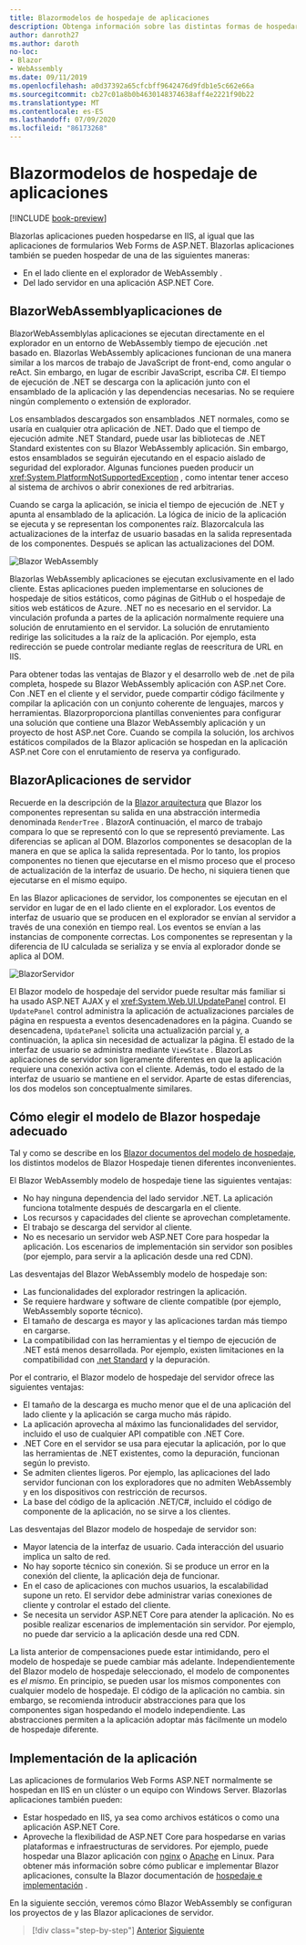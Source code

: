 ```yaml
---
title: Blazormodelos de hospedaje de aplicaciones
description: Obtenga información sobre las distintas formas de hospedar una Blazor aplicación, incluida en el explorador en WebAssembly o en el servidor.
author: danroth27
ms.author: daroth
no-loc:
- Blazor
- WebAssembly
ms.date: 09/11/2019
ms.openlocfilehash: a0d37392a65cfcbff9642476d9fdb1e5c662e66a
ms.sourcegitcommit: cb27c01a8b0b4630148374638aff4e2221f90b22
ms.translationtype: MT
ms.contentlocale: es-ES
ms.lasthandoff: 07/09/2020
ms.locfileid: "86173268"
---
```

# <a name="blazor-app-hosting-models"></a>Blazormodelos de hospedaje de aplicaciones

[!INCLUDE [book-preview](../../../includes/book-preview.md)]

Blazorlas aplicaciones pueden hospedarse en IIS, al igual que las aplicaciones de formularios Web Forms de ASP.NET. Blazorlas aplicaciones también se pueden hospedar de una de las siguientes maneras:

- En el lado cliente en el explorador de WebAssembly .
- Del lado servidor en una aplicación ASP.NET Core.

## <a name="blazor-webassembly-apps"></a>BlazorWebAssemblyaplicaciones de

BlazorWebAssemblylas aplicaciones se ejecutan directamente en el explorador en un entorno de WebAssembly tiempo de ejecución .net basado en. Blazorlas WebAssembly aplicaciones funcionan de una manera similar a los marcos de trabajo de JavaScript de front-end, como angular o reAct. Sin embargo, en lugar de escribir JavaScript, escriba C#. El tiempo de ejecución de .NET se descarga con la aplicación junto con el ensamblado de la aplicación y las dependencias necesarias. No se requiere ningún complemento o extensión de explorador.

Los ensamblados descargados son ensamblados .NET normales, como se usaría en cualquier otra aplicación de .NET. Dado que el tiempo de ejecución admite .NET Standard, puede usar las bibliotecas de .NET Standard existentes con su Blazor WebAssembly aplicación. Sin embargo, estos ensamblados se seguirán ejecutando en el espacio aislado de seguridad del explorador. Algunas funciones pueden producir un <xref:System.PlatformNotSupportedException> , como intentar tener acceso al sistema de archivos o abrir conexiones de red arbitrarias.

Cuando se carga la aplicación, se inicia el tiempo de ejecución de .NET y apunta al ensamblado de la aplicación. La lógica de inicio de la aplicación se ejecuta y se representan los componentes raíz. Blazorcalcula las actualizaciones de la interfaz de usuario basadas en la salida representada de los componentes. Después se aplican las actualizaciones del DOM.

![Blazor WebAssembly](media/hosting-models/blazor-webassembly.png)

Blazorlas WebAssembly aplicaciones se ejecutan exclusivamente en el lado cliente. Estas aplicaciones pueden implementarse en soluciones de hospedaje de sitios estáticos, como páginas de GitHub o el hospedaje de sitios web estáticos de Azure. .NET no es necesario en el servidor. La vinculación profunda a partes de la aplicación normalmente requiere una solución de enrutamiento en el servidor. La solución de enrutamiento redirige las solicitudes a la raíz de la aplicación. Por ejemplo, esta redirección se puede controlar mediante reglas de reescritura de URL en IIS.

Para obtener todas las ventajas de Blazor y el desarrollo web de .net de pila completa, hospede su Blazor WebAssembly aplicación con ASP.net Core. Con .NET en el cliente y el servidor, puede compartir código fácilmente y compilar la aplicación con un conjunto coherente de lenguajes, marcos y herramientas. Blazorproporciona plantillas convenientes para configurar una solución que contiene una Blazor WebAssembly aplicación y un proyecto de host ASP.net Core. Cuando se compila la solución, los archivos estáticos compilados de la Blazor aplicación se hospedan en la aplicación ASP.net Core con el enrutamiento de reserva ya configurado.

## <a name="blazor-server-apps"></a>BlazorAplicaciones de servidor

Recuerde en la descripción de la [ Blazor arquitectura](architecture-comparison.md#blazor) que Blazor los componentes representan su salida en una abstracción intermedia denominada `RenderTree` . BlazorA continuación, el marco de trabajo compara lo que se representó con lo que se representó previamente. Las diferencias se aplican al DOM. Blazorlos componentes se desacoplan de la manera en que se aplica la salida representada. Por lo tanto, los propios componentes no tienen que ejecutarse en el mismo proceso que el proceso de actualización de la interfaz de usuario. De hecho, ni siquiera tienen que ejecutarse en el mismo equipo.

En las Blazor aplicaciones de servidor, los componentes se ejecutan en el servidor en lugar de en el lado cliente en el explorador. Los eventos de interfaz de usuario que se producen en el explorador se envían al servidor a través de una conexión en tiempo real. Los eventos se envían a las instancias de componente correctas. Los componentes se representan y la diferencia de IU calculada se serializa y se envía al explorador donde se aplica al DOM.

![BlazorServidor](media/hosting-models/blazor-server.png)

El Blazor modelo de hospedaje del servidor puede resultar más familiar si ha usado ASP.NET AJAX y el <xref:System.Web.UI.UpdatePanel> control. El `UpdatePanel` control administra la aplicación de actualizaciones parciales de página en respuesta a eventos desencadenadores en la página. Cuando se desencadena, `UpdatePanel` solicita una actualización parcial y, a continuación, la aplica sin necesidad de actualizar la página. El estado de la interfaz de usuario se administra mediante `ViewState` . BlazorLas aplicaciones de servidor son ligeramente diferentes en que la aplicación requiere una conexión activa con el cliente. Además, todo el estado de la interfaz de usuario se mantiene en el servidor. Aparte de estas diferencias, los dos modelos son conceptualmente similares.

## <a name="how-to-choose-the-right-blazor-hosting-model"></a>Cómo elegir el modelo de Blazor hospedaje adecuado

Tal y como se describe en los [ Blazor documentos del modelo de hospedaje](/aspnet/core/blazor/hosting-models), los distintos modelos de Blazor Hospedaje tienen diferentes inconvenientes.

El Blazor WebAssembly modelo de hospedaje tiene las siguientes ventajas:

- No hay ninguna dependencia del lado servidor .NET. La aplicación funciona totalmente después de descargarla en el cliente.
- Los recursos y capacidades del cliente se aprovechan completamente.
- El trabajo se descarga del servidor al cliente.
- No es necesario un servidor web ASP.NET Core para hospedar la aplicación. Los escenarios de implementación sin servidor son posibles (por ejemplo, para servir a la aplicación desde una red CDN).

Las desventajas del Blazor WebAssembly modelo de hospedaje son:

- Las funcionalidades del explorador restringen la aplicación.
- Se requiere hardware y software de cliente compatible (por ejemplo, WebAssembly soporte técnico).
- El tamaño de descarga es mayor y las aplicaciones tardan más tiempo en cargarse.
- La compatibilidad con las herramientas y el tiempo de ejecución de .NET está menos desarrollada. Por ejemplo, existen limitaciones en la compatibilidad con [.net Standard](../../standard/net-standard.md) y la depuración.

Por el contrario, el Blazor modelo de hospedaje del servidor ofrece las siguientes ventajas:

- El tamaño de la descarga es mucho menor que el de una aplicación del lado cliente y la aplicación se carga mucho más rápido.
- La aplicación aprovecha al máximo las funcionalidades del servidor, incluido el uso de cualquier API compatible con .NET Core.
- .NET Core en el servidor se usa para ejecutar la aplicación, por lo que las herramientas de .NET existentes, como la depuración, funcionan según lo previsto.
- Se admiten clientes ligeros. Por ejemplo, las aplicaciones del lado servidor funcionan con los exploradores que no admiten WebAssembly y en los dispositivos con restricción de recursos.
- La base del código de la aplicación .NET/C#, incluido el código de componente de la aplicación, no se sirve a los clientes.

Las desventajas del Blazor modelo de hospedaje de servidor son:

- Mayor latencia de la interfaz de usuario. Cada interacción del usuario implica un salto de red.
- No hay soporte técnico sin conexión. Si se produce un error en la conexión del cliente, la aplicación deja de funcionar.
- En el caso de aplicaciones con muchos usuarios, la escalabilidad supone un reto. El servidor debe administrar varias conexiones de cliente y controlar el estado del cliente.
- Se necesita un servidor ASP.NET Core para atender la aplicación. No es posible realizar escenarios de implementación sin servidor. Por ejemplo, no puede dar servicio a la aplicación desde una red CDN.

La lista anterior de compensaciones puede estar intimidando, pero el modelo de hospedaje se puede cambiar más adelante. Independientemente del Blazor modelo de hospedaje seleccionado, el modelo de componentes es *el mismo*. En principio, se pueden usar los mismos componentes con cualquier modelo de hospedaje. El código de la aplicación no cambia. sin embargo, se recomienda introducir abstracciones para que los componentes sigan hospedando el modelo independiente. Las abstracciones permiten a la aplicación adoptar más fácilmente un modelo de hospedaje diferente.

## <a name="deploy-your-app"></a>Implementación de la aplicación

Las aplicaciones de formularios Web Forms ASP.NET normalmente se hospedan en IIS en un clúster o un equipo con Windows Server. Blazorlas aplicaciones también pueden:

- Estar hospedado en IIS, ya sea como archivos estáticos o como una aplicación ASP.NET Core.
- Aproveche la flexibilidad de ASP.NET Core para hospedarse en varias plataformas e infraestructuras de servidores. Por ejemplo, puede hospedar una Blazor aplicación con [nginx](/aspnet/core/host-and-deploy/linux-nginx) o [Apache](/aspnet/core/host-and-deploy/linux-apache) en Linux. Para obtener más información sobre cómo publicar e implementar Blazor aplicaciones, consulte la Blazor documentación de [hospedaje e implementación](/aspnet/core/host-and-deploy/blazor/) .

En la siguiente sección, veremos cómo Blazor WebAssembly se configuran los proyectos de y las Blazor aplicaciones de servidor.

>[!div class="step-by-step"]
>[Anterior](architecture-comparison.md)
>[Siguiente](project-structure.md)
